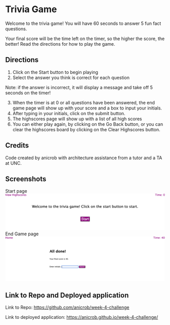 # Trivia Game
Welcome to the trivia game! You will have 60 seconds to answer 5 fun fact questions. 

Your final score will be the time left on the timer, so the higher the score, the better! Read the directions for how to play the game. 
## Directions
1. Click on the Start button to begin playing
2. Select the answer you think is correct for each question 

Note: if the answer is incorrect, it will display a message and take off 5 seconds on the timer!

3. When the timer is at 0 or all questions have been answered, the end game page will show up with your score and a box to input your initials.
4. After typing in your initials, click on the submit button.
5. The highscores page will show up with a list of all high scores 
6. You can either play again, by clicking on the Go Back button, or you can clear the highscores board by clicking on the Clear Highscores button.

## Credits
Code created by anicrob with architecture assistance from a tutor and a TA at UNC. 
## Screenshots
Start page
![Screenshot](./Assets/Images/start-game-page.png)
End Game page
![Screenshot](./Assets/Images/end-game-page.png)
## Link to Repo and Deployed application
Link to Repo: https://github.com/anicrob/week-4-challenge

Link to deployed application: https://anicrob.github.io/week-4-challenge/